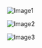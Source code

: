 ![Image1](https://johnny-github.github.io/welcome/monadnock_hike.jpg)

![Image2](https://johnny-github.github.io/welcome/summit.jpg)

![Image3](https://johnny-github.github.io/welcome/monadnock_weird_tree.jpg)
